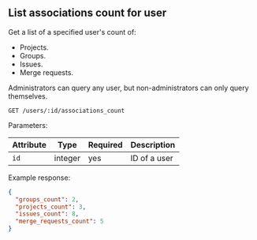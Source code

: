 ## List associations count for user

Get a list of a specified user's count of:

- Projects.
- Groups.
- Issues.
- Merge requests.

Administrators can query any user, but non-administrators can only query themselves.

```plaintext
GET /users/:id/associations_count
```

Parameters:

| Attribute | Type    | Required | Description      |
|-----------|---------|----------|------------------|
| `id`      | integer | yes      | ID of a user |

Example response:

```json
{
  "groups_count": 2,
  "projects_count": 3,
  "issues_count": 8,
  "merge_requests_count": 5
}
```

